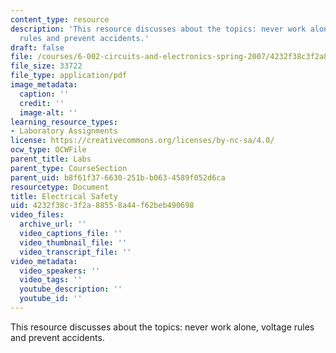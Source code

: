 ```yaml
---
content_type: resource
description: 'This resource discusses about the topics: never work alone, voltage
  rules and prevent accidents.'
draft: false
file: /courses/6-002-circuits-and-electronics-spring-2007/4232f38c3f2a88558a44f62beb490698_eesafety.pdf
file_size: 33722
file_type: application/pdf
image_metadata:
  caption: ''
  credit: ''
  image-alt: ''
learning_resource_types:
- Laboratory Assignments
license: https://creativecommons.org/licenses/by-nc-sa/4.0/
ocw_type: OCWFile
parent_title: Labs
parent_type: CourseSection
parent_uid: b8f61f37-6630-251b-b063-4589f052d6ca
resourcetype: Document
title: Electrical Safety
uid: 4232f38c-3f2a-8855-8a44-f62beb490698
video_files:
  archive_url: ''
  video_captions_file: ''
  video_thumbnail_file: ''
  video_transcript_file: ''
video_metadata:
  video_speakers: ''
  video_tags: ''
  youtube_description: ''
  youtube_id: ''
---
```

This resource discusses about the topics: never work alone, voltage rules and prevent accidents.